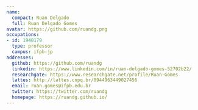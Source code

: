```yaml
---
name:
  compact: Ruan Delgado
  full: Ruan Delgado Gomes
avatar: https://github.com/ruandg.png
occupations:
- id: 1948179
  type: professor
  campus: ifpb-jp
addresses:
  github: https://github.com/ruandg
  linkedin: https://www.linkedin.com/in/ruan-delgado-gomes-52702b22/
  researchgate: https://www.researchgate.net/profile/Ruan-Gomes
  lattes: http://lattes.cnpq.br/0944963449027456
  email: ruan.gomes@ifpb.edu.br
  twitter: https://twitter.com/ruandg
  homepage: https://ruandg.github.io/
---
```

